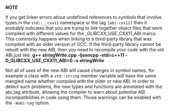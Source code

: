 ***NOTE***

If you get linker errors about undefined references to symbols that involve types in the `std::__cxx11` namespace or the tag
`[abi:cxx11]` then it probably indicates that you are trying to link together object files that were compiled with different
values for the _GLIBCXX_USE_CXX11_ABI marco. This commonly happens when linking to a third-party library that was compiled with
an older version of GCC. If the third-party library cannot be rebuilt with the new ABI, then you need to recompile your code with
the old ABI,just like:
**g++ stringWrite.cpp -ljsoncpp -std=c++11 -D_GLIBCXX_USE_CXX11_ABI=0 -o stringWrite**

Not all of uses of the new ABI will cause changes in symbol names, for example a class with a `std::string` member variable will
have the same mangled name whether compiled with the older or new ABI. In order to detect such problems, the new types and functions
are annotated with the abi_tag attribute, allowing the compiler to warn about potential ABI incompatibilities in code using them.
Those warnings can be enabled with the `-Wabi-tag` option.


